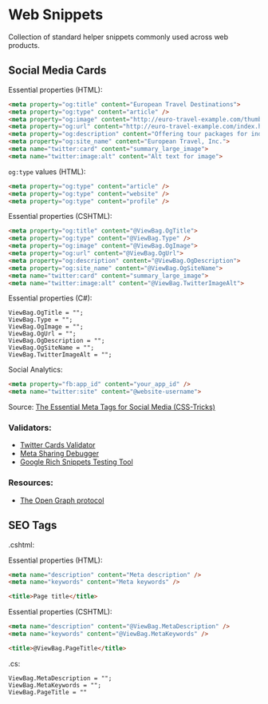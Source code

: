 # Web Snippets

Collection of standard helper snippets commonly used across web products.


## Social Media Cards

Essential properties (HTML):

``` HTML
<meta property="og:title" content="European Travel Destinations">
<meta property="og:type" content="article" />
<meta property="og:image" content="http://euro-travel-example.com/thumbnail.jpg">
<meta property="og:url" content="http://euro-travel-example.com/index.htm">
<meta property="og:description" content="Offering tour packages for individuals or groups.">
<meta property="og:site_name" content="European Travel, Inc.">
<meta name="twitter:card" content="summary_large_image">
<meta name="twitter:image:alt" content="Alt text for image">
```

`og:type` values (HTML):

``` HTML
<meta property="og:type" content="article" />
<meta property="og:type" content="website" />
<meta property="og:type" content="profile" />
```

Essential properties (CSHTML):

```HTML
<meta property="og:title" content="@ViewBag.OgTitle">
<meta property="og:type" content="@ViewBag.Type" />
<meta property="og:image" content="@ViewBag.OgImage">
<meta property="og:url" content="@ViewBag.OgUrl">
<meta property="og:description" content="@ViewBag.OgDescription">
<meta property="og:site_name" content="@ViewBag.OgSiteName">
<meta name="twitter:card" content="summary_large_image">
<meta name="twitter:image:alt" content="@ViewBag.TwitterImageAlt">
```

Essential properties (C#):

```
ViewBag.OgTitle = "";
ViewBag.Type = "";
ViewBag.OgImage = "";
ViewBag.OgUrl = "";
ViewBag.OgDescription = "";
ViewBag.OgSiteName = "";
ViewBag.TwitterImageAlt = "";
```





Social Analytics:

``` HTML
<meta property="fb:app_id" content="your_app_id" />
<meta name="twitter:site" content="@website-username">
```

Source: [The Essential Meta Tags for Social Media (CSS-Tricks)](https://css-tricks.com/essential-meta-tags-social-media/)



### Validators:
- [Twitter Cards Validator](https://cards-dev.twitter.com/validator)
- [Meta Sharing Debugger](https://developers.facebook.com/tools/debug/)
- [Google Rich Snippets Testing Tool](https://developers.google.com/search/docs/appearance/structured-data)


### Resources:
 - [The Open Graph protocol](https://ogp.me/)

## SEO Tags

.cshtml:

Essential properties (HTML):

```HTML
<meta name="description" content="Meta description" />
<meta name="keywords" content="Meta keywords" />

<title>Page title</title>
```

Essential properties (CSHTML):

```HTML
<meta name="description" content="@ViewBag.MetaDescription" />
<meta name="keywords" content="@ViewBag.MetaKeywords" />

<title>@ViewBag.PageTitle</title>
```

.cs:

```
ViewBag.MetaDescription = "";
ViewBag.MetaKeywords = "";
ViewBag.PageTitle = ""
```

